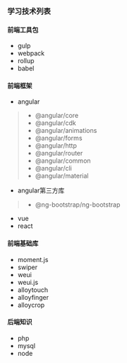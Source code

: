### 学习技术列表

#### 前端工具包
- gulp
- webpack
- rollup
- babel

#### 前端框架
- angular
> - @angular/core
> - @angular/cdk
> - @angular/animations
> - @angular/forms
> - @angular/http
> - @angular/router
> - @angular/common
> - @angular/cli
> - @angular/material

- angular第三方库
> - @ng-bootstrap/ng-bootstrap


- vue
- react

#### 前端基础库
- moment.js
- swiper
- weui
- weui.js
- alloytouch
- alloyfinger
- alloycrop

#### 后端知识
- php
- mysql 
- node